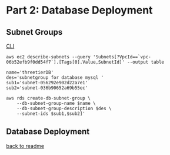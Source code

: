 # Part 2: Database Deployment
## Subnet Groups
[CLI](https://docs.aws.amazon.com/cli/latest/reference/rds/create-db-subnet-group.html)
```
aws ec2 describe-subnets --query 'Subnets[?VpcId==`vpc-06b52efb9f0dd54f7`].[Tags[0].Value,SubnetId]' --output table 
```
```
name='threetierDB'
des='subnetgroup for database mysql '
sub1='subnet-056292e902d22a7e1'
sub2='subnet-036b90652a69b55ec'
```
```
aws rds create-db-subnet-group \
    --db-subnet-group-name $name \
    --db-subnet-group-description $des \
    --subnet-ids $sub1,$sub2]'

```

## Database Deployment




[back to readme](readme.md)
